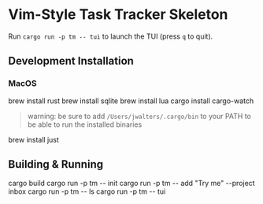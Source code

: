 # Vim-Style Task Tracker Skeleton

Run `cargo run -p tm -- tui` to launch the TUI (press `q` to quit).

## Development Installation
### MacOS
brew install rust
brew install sqlite
brew install lua
cargo install cargo-watch
> warning: be sure to add `/Users/jwalters/.cargo/bin` to your PATH to be able to run the installed binaries

brew install just

## Building & Running
cargo build
cargo run -p tm -- init
cargo run -p tm -- add "Try me" --project inbox
cargo run -p tm -- ls
cargo run -p tm -- tui
